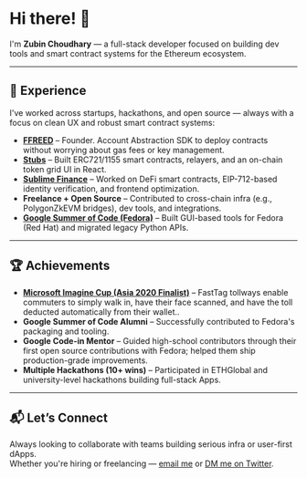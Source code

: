 # Hi there! 👋

I'm **Zubin Choudhary** — a full-stack developer focused on building dev tools and smart contract systems for the Ethereum ecosystem.

---

## 🧠 Experience

I've worked across startups, hackathons, and open source — always with a focus on clean UX and robust smart contract systems:

- **[FFREED](https://www.iamzub.in/case-studies/ffreed)** – Founder. Account Abstraction SDK to deploy contracts without worrying about gas fees or key management.
- **[Stubs](https://x.com/StubsWorldHQ)** – Built ERC721/1155 smart contracts, relayers, and an on-chain token grid UI in React.
- **[Sublime Finance](https://x.com/sublimefinance)** – Worked on DeFi smart contracts, EIP-712-based identity verification, and frontend optimization.
- **Freelance + Open Source** – Contributed to cross-chain infra (e.g., PolygonZkEVM bridges), dev tools, and integrations.
- **[Google Summer of Code (Fedora)](https://communityblog.fedoraproject.org/gsoc-summer-2019-fedora-gooey-karma/)** – Built GUI-based tools for Fedora (Red Hat) and migrated legacy Python APIs.

---

## 🏆 Achievements

- **[Microsoft Imagine Cup (Asia 2020 Finalist)](https://techcommunity.microsoft.com/blog/studentdeveloperblog/meet-the-2020-imagine-cup-asia-regional-finalists/1086465)** – FastTag tollways enable commuters to simply walk in, have their face scanned, and have the toll deducted automatically from their wallet..
- **Google Summer of Code Alumni** – Successfully contributed to Fedora's packaging and tooling.
- **Google Code-in Mentor** – Guided high-school contributors through their first open source contributions with Fedora; helped them ship production-grade improvements.
- **Multiple Hackathons (10+ wins)** – Participated in ETHGlobal and university-level hackathons building full-stack Apps.

---

## 📬 Let’s Connect

Always looking to collaborate with teams building serious infra or user-first dApps.\
Whether you're hiring or freelancing — [email me](mailto\:me@iamzub.in) or [DM me on Twitter](https://twitter.com/iamzubin).
